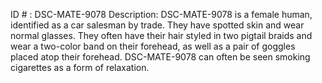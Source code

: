 ID # : DSC-MATE-9078
Description: DSC-MATE-9078 is a female human, identified as a car salesman by trade. They have spotted skin and wear normal glasses. They often have their hair styled in two pigtail braids and wear a two-color band on their forehead, as well as a pair of goggles placed atop their forehead. DSC-MATE-9078 can often be seen smoking cigarettes as a form of relaxation.